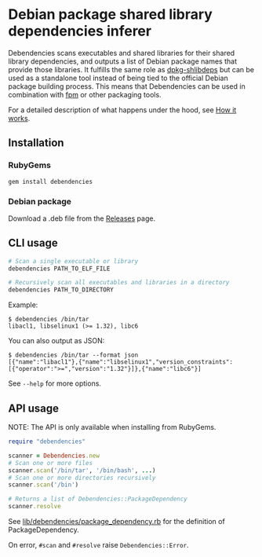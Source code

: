# Debian package shared library dependencies inferer

Debendencies scans executables and shared libraries for their shared library dependencies, and outputs a list of Debian package names that provide those libraries. It fulfills the same role as [dpkg-shlibdeps](https://manpages.debian.org/stable/dpkg-dev/dpkg-shlibdeps.1.en.html) but can be used as a standalone tool instead of being tied to the official Debian package building process. This means that Debendencies can be used in combination with [fpm](https://github.com/jordansissel/fpm) or other packaging tools.

For a detailed description of what happens under the hood, see [How it works](HOW-IT-WORKS.md).

## Installation

### RubyGems

```
gem install debendencies
```

### Debian package

Download a .deb file from the [Releases](https://github.com/FooBarWidget/debendencies/releases) page.

## CLI usage

```bash
# Scan a single executable or library
debendencies PATH_TO_ELF_FILE

# Recursively scan all executables and libraries in a directory
debendencies PATH_TO_DIRECTORY
```

Example:

```
$ debendencies /bin/tar
libacl1, libselinux1 (>= 1.32), libc6
```

You can also output as JSON:

```
$ debendencies /bin/tar --format json
[{"name":"libacl1"},{"name":"libselinux1","version_constraints":[{"operator":">=","version":"1.32"}]},{"name":"libc6"}]
```

See `--help` for more options.

## API usage

NOTE: The API is only available when installing from RubyGems.

```ruby
require "debendencies"

scanner = Debendencies.new
# Scan one or more files
scanner.scan('/bin/tar', '/bin/bash', ...)
# Scan one or more directories recursively
scanner.scan('/bin')

# Returns a list of Debendencies::PackageDependency
scanner.resolve
```

See [lib/debendencies/package_dependency.rb](https://github.com/FooBarWidget/debendencies/blob/main/lib/debendencies/package_dependency.rb) for the definition of PackageDependency.

On error, `#scan` and `#resolve` raise `Debendencies::Error`.
